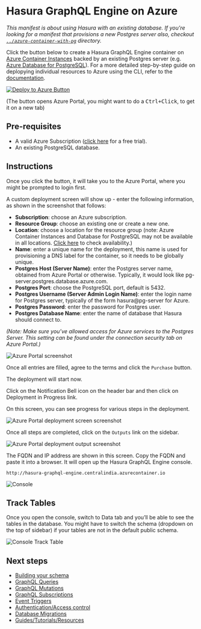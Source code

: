 # Hasura GraphQL Engine on Azure

_This manifest is about using Hasura with an existing database. If you're looking for a manifest that provisions a new Postgres server also, checkout [`../azure-container-with-pg`](../azure-container-with-pg) directory._

Click the button below to create a Hasura GraphQL Engine container on
[Azure Container
Instances](https://azure.microsoft.com/en-us/services/container-instances/)
backed by an existing Postgres server (e.g. [Azure Database for
PostgreSQL](https://azure.microsoft.com/en-us/services/postgresql/)).
For a more detailed step-by-step guide on deplopying individual
resources to Azure using the CLI, refer to the 
[documentation](https://hasura.io/docs/latest/graphql/core/guides/deployment/azure-container-instances-postgres.html).

[![Deploy to Azure Button](https://aka.ms/deploytoazurebutton)](https://portal.azure.com/#create/Microsoft.Template/uri/https%3a%2f%2fraw.githubusercontent.com%2fhasura%2fgraphql-engine%2fmaster%2finstall-manifests%2fazure-container%2fazuredeploy.json)

(The button opens Azure Portal, you might want to do a <kbd>Ctrl+Click</kbd>, to get it on a new tab)

## Pre-requisites

- A valid Azure Subscription ([click
  here](https://azure.microsoft.com/en-us/free/) for a free trial).
- An existing PostgreSQL database.
  
## Instructions

Once you click the button, it will take you to the Azure Portal, where you might be
prompted to login first.

A custom deployment screen will show up - enter the following information, as shown in
the screenshot that follows:

- **Subscription**: choose an Azure subscription.
- **Resource Group**: choose an existing one or create a new one.
- **Location**: choose a location for the resource group (note: Azure Container
  Instances and Database for PostgreSQL may not be available in all locations.
  [Click
  here](https://azure.microsoft.com/en-us/global-infrastructure/services/?products=postgresql,container-instances&regions=all)
  to check availability.)
- **Name**: enter a unique name for the deployment, this name is used for
  provisioning a DNS label for the container, so it needs to be globally unique.
- **Postgres Host (Server Name)**: enter the Postgres server name, obtained from Azure Portal or otherwise. Typically, it would look like pg-server.postgres.database.azure.com.
- **Postgres Port**: choose the PostgreSQL port, default is 5432.
- **Postgres Username (Server Admin Login Name)**: enter the login name for Postgres server, typically of the form hasura@pg-server for Azure.
- **Postgres Password**: enter the password for Postgres user.
- **Postgres Database Name**: enter the name of database that Hasura should connect to.


_(Note: Make sure you’ve allowed access for Azure services to the Postgres Server. This setting can be found under the connection security tab on Azure Portal.)_

![Azure Portal screenshot](https://storage.googleapis.com/graphql-engine-cdn.hasura.io/main-repo/img/azure_arm_aci_standalone_template.png)

Once all entries are filled, agree to the terms and click the `Purchase` button.

The deployment will start now.

Click on the Notification Bell icon on the header bar and then click on
Deployment in Progress link.

On this screen, you can see progress for various steps in the deployment.

![Azure Portal deployment screen
screenshot](https://storage.googleapis.com/graphql-engine-cdn.hasura.io/main-repo/img/azure_arm_aci_standalone_deploy_complete.png)

Once all steps are completed, click on the `Outputs` link on the sidebar.

![Azure Portal deployment output
screenshot](https://storage.googleapis.com/graphql-engine-cdn.hasura.io/main-repo/img/azure_arm_aci_deployment_output.png)

The FQDN and IP address are shown in this screen. Copy the FQDN and paste it into
a browser. It will open up the Hasura GraphQL Engine console.

```
http://hasura-graphql-engine.centralindia.azurecontainer.io
```

![Console](https://storage.googleapis.com/graphql-engine-cdn.hasura.io/main-repo/img/azure_arm_aci_console_graphiql.png)

## Track Tables

Once you open the console, switch to Data tab and you’ll be able to see the tables in the database. You might have to switch the schema (dropdown on the top of sidebar) if your tables are not in the default public schema.

![Console Track Table](https://storage.googleapis.com/graphql-engine-cdn.hasura.io/main-repo/img/console_track_tables.png)


## Next steps

- [Building your schema](https://hasura.io/docs/latest/graphql/core/schema/index.html)
- [GraphQL Queries](https://hasura.io/docs/latest/graphql/core/queries/index.html)
- [GraphQL Mutations](https://hasura.io/docs/latest/graphql/core/mutations/index.html)
- [GraphQL Subscriptions](https://hasura.io/docs/latest/graphql/core/subscriptions/index.html)
- [Event Triggers](https://hasura.io/docs/latest/graphql/core/event-triggers/index.html)
- [Authentication/Access control](https://hasura.io/docs/latest/graphql/core/auth/index.html)
- [Database Migrations](https://hasura.io/docs/latest/graphql/core/migrations/index.html)
- [Guides/Tutorials/Resources](https://hasura.io/docs/latest/graphql/core/guides/index.html)

